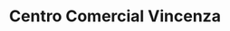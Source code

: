 ---
title: "Centro Comercial Vincenza"
url: /san-diego/centro-comercial-vincenza/
shop: Einkaufszentrum
---